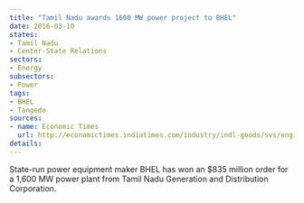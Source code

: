 ```yaml
---
title: "Tamil Nadu awards 1600 MW power project to BHEL"
date: 2016-03-10
states:
- Tamil Nadu
- Center-State Relations
sectors:
- Energy
subsectors:
- Power
tags:
- BHEL
- Tangedo
sources:
- name: Economic Times
  url: http://economictimes.indiatimes.com/industry/indl-goods/svs/engineering/bhel-bags-rs-5600-crore-order-for-plant-in-tamil-nadu/articleshow/51211157.cms
details:
---
```


State-run power equipment maker BHEL has won an $835 million order for a 1,600 MW power plant from Tamil Nadu Generation and Distribution Corporation.
